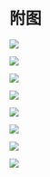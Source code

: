 # 附图

![](/assets/extra_0.jpg)

![](/assets/extra_1.jpg)

![](/assets/extra_2.jpg)

![](/assets/extra_3.jpg)

![](/assets/extra_4.jpg)

![](/assets/extra_5.jpg)

![](/assets/extra_6.jpg)

![](/assets/extra_7.jpg)
